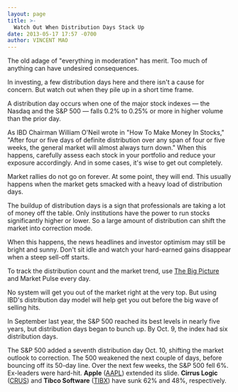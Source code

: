 ```yaml
---
layout: page
title: >-
  Watch Out When Distribution Days Stack Up
date: 2013-05-17 17:57 -0700
author: VINCENT MAO
---
```





The old adage of "everything in moderation" has merit. Too much of anything can have undesired consequences.


In investing, a few distribution days here and there isn't a cause for concern. But watch out when they pile up in a short time frame.


A distribution day occurs when one of the major stock indexes — the Nasdaq and the S&P 500 — falls 0.2% to 0.25% or more in higher volume than the prior day.


As IBD Chairman William O'Neil wrote in "How To Make Money In Stocks," "After four or five days of definite distribution over any span of four or five weeks, the general market will almost always turn down." When this happens, carefully assess each stock in your portfolio and reduce your exposure accordingly. And in some cases, it's wise to get out completely.


Market rallies do not go on forever. At some point, they will end. This usually happens when the market gets smacked with a heavy load of distribution days.


The buildup of distribution days is a sign that professionals are taking a lot of money off the table. Only institutions have the power to run stocks significantly higher or lower. So a large amount of distribution can shift the market into correction mode.


When this happens, the news headlines and investor optimism may still be bright and sunny. Don't sit idle and watch your hard-earned gains disappear when a steep sell-off starts.


To track the distribution count and the market trend, use [The Big Picture](http://news.investors.com/investing/big-picture.htm?nav=NewsTheBigPicture) and Market Pulse every day.


No system will get you out of the market right at the very top. But using IBD's distribution day model will help get you out before the big wave of selling hits.


In September last year, the S&P 500 reached its best levels in nearly five years, but distribution days began to bunch up. By Oct. 9, the index had six distribution days.


The S&P 500 added a seventh distribution day Oct. 10, shifting the market outlook to correction. The 500 weakened the next couple of days, before bouncing off its 50-day line. Over the next few weeks, the S&P 500 fell 6%. Ex-leaders were hard-hit. **Apple** ([AAPL](https://research.investors.com/quote.aspx?symbol=AAPL)) extended its slide. **Cirrus Logic** ([CRUS](https://research.investors.com/quote.aspx?symbol=CRUS)) and **Tibco Software** ([TIBX](https://research.investors.com/quote.aspx?symbol=TIBX)) have sunk 62% and 48%, respectively.




